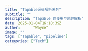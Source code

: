 ```yaml
---
title: "Tapable源码解析系列"
subtitle: ""
description: "Tapable 的使用与原理解析"
date: 2025-01-04T16:18:39Z
author:      "Wayne"
image: ""
tags: ["Tapable", "pipeline"]
categories: ["Tech"]
---
```

